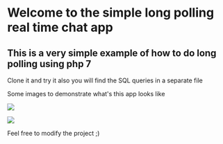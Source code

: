 # Welcome to the simple long polling real time chat app 

## This is a very simple example of how to do long polling using php 7 

Clone it and try it also you will find the SQL queries in a separate file 

Some images to demonstrate what's this app looks like     

![](https://i.imgur.com/rSb8mxR.jpg)


![](https://i.imgur.com/mxou7Kl.jpg)

Feel free to modify the project ;)  

